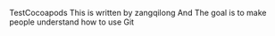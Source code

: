 TestCocoapods
This is written by zangqilong
And The goal is to make people understand how to use Git
